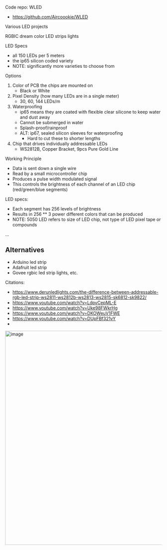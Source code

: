 Code repo: WLED
- https://github.com/Aircoookie/WLED

Various LED projects

RGBIC dream color LED strips lights



LED Specs
- all 150 LEDs per 5 meters
- the ip65 silicon coded variety
- NOTE: significantly more varieties to choose from

Options
1. Color of PCB the chips are mounted on
    - Black or White
2. Pixel Density (how many LEDs are in a single meter)
    - 30, 60, 144 LEDs/m
3. Waterproofing
    - ip65 means they are coated with flexible clear silicone to keep water and dust away
    - Cannot be submerged in water
    - Splash-proof/rainproof
    - ALT: ip67, sealed silicon sleeves for waterproofing
        - Hard to cut these to shorter lengths
4. Chip that drives individually addressable LEDs
    - WS2812B, Copper Bracket, 9pcs Pure Gold Line

Working Principle
- Data is sent down a single wire
- Read by a small microcontroller chip
- Produces a pulse width modulated signal
- This controls the brightness of each channel of an LED chip (red/green/blue segments)

LED specs:
- Each segment has 256 levels of brightness
- Results in 256 ** 3 power different colors that can be produced
- NOTE: 5050 LED refers to size of LED chip, not type of LED pixel tape or compounds

...


## Alternatives
- Arduino led strip
- Adafruit led strip
- Govee rgbic led strip lights, etc.

Citations:
- https://www.derunledlights.com/the-difference-between-addressable-rgb-led-strip-ws2811-ws2812b-ws2813-ws2815-sk6812-sk9822/
- https://www.youtube.com/watch?v=LdpvCepML-E
- https://www.youtube.com/watch?v=Uke98FWkrHg
- https://www.youtube.com/watch?v=DKOWeuV1FWE
- https://www.youtube.com/watch?v=DUpFBf321vY
- 

<img width="687" alt="image" src="https://github.com/user-attachments/assets/5c230b92-e246-4657-a8d2-71884f73c3b4">

